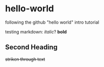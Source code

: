 # hello-world
following the github "hello world" intro tutorial 

testing markdown: *italic*? **bold**

## Second Heading

~~striken through text~~
